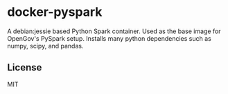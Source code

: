 # docker-pyspark
A debian:jessie based Python Spark container. Used as the base image for OpenGov's PySpark setup. Installs many python dependencies such as numpy, scipy, and pandas. 

## License
MIT
